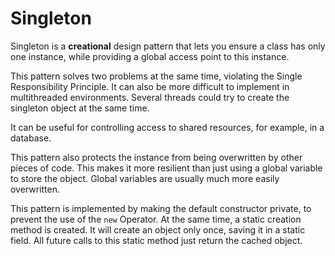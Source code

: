 # Singleton

Singleton is a **creational** design pattern that lets you ensure a class has only one instance, while providing a
global access point to this instance. 

This pattern solves two problems at the same time, violating the Single
Responsibility Principle. It can also be more difficult to implement in multithreaded environments. Several threads
could try to create the singleton object at the same time.

It can be useful for controlling access to shared resources, for example, in a database.

This pattern also protects the instance from being overwritten by other pieces of code. This makes it more resilient
than just using a global variable to store the object. Global variables are usually much more easily overwritten.

This pattern is implemented by making the default constructor private, to prevent the use of the `new` Operator. At the
same time, a static creation method is created. It will create an object only once, saving it in a static field.
All future calls to this static method just return the cached object.
